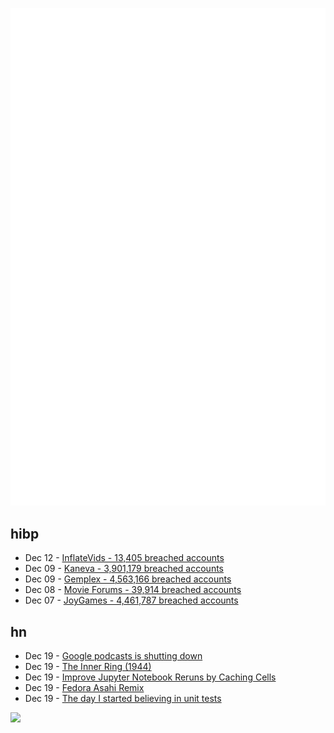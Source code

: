 ![Metrics](https://raw.githubusercontent.com/phixion/phixion/master/metrics.svg)

## hibp

<!--
for https://github.com/phixion/phixion/blob/main/.github/workflows/feeds.yml
-->
<!--START_SECTION:haveibeenpwnd-->
- Dec 12 - [InflateVids - 13,405 breached accounts](https://haveibeenpwned.com/PwnedWebsites#InflateVids)
- Dec 09 - [Kaneva - 3,901,179 breached accounts](https://haveibeenpwned.com/PwnedWebsites#Kaneva)
- Dec 09 - [Gemplex - 4,563,166 breached accounts](https://haveibeenpwned.com/PwnedWebsites#Gemplex)
- Dec 08 - [Movie Forums - 39,914 breached accounts](https://haveibeenpwned.com/PwnedWebsites#MovieForums)
- Dec 07 - [JoyGames - 4,461,787 breached accounts](https://haveibeenpwned.com/PwnedWebsites#JoyGames)
<!--END_SECTION:haveibeenpwnd-->

## hn

<!--
for https://github.com/phixion/phixion/blob/main/.github/workflows/feeds.yml
-->
<!--START_SECTION:hn-->
- Dec 19 - [Google podcasts is shutting down](https://support.google.com/youtubemusic/answer/14151168?hl=en)
- Dec 19 - [The Inner Ring (1944)](https://www.lewissociety.org/innerring/)
- Dec 19 - [Improve Jupyter Notebook Reruns by Caching Cells](https://github.com/xetdata/xetcache)
- Dec 19 - [Fedora Asahi Remix](https://asahilinux.org/fedora/)
- Dec 19 - [The day I started believing in unit tests](https://mental-reverb.com/blog.php?id=42)
<!--END_SECTION:hn-->

<!--
for https://yhype.me
-->
![](https://hit.yhype.me/github/profile?user_id=13013670)
